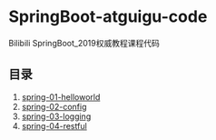 # SpringBoot-atguigu-code

Bilibili SpringBoot_2019权威教程课程代码


## 目录

1. [spring-01-helloworld](./spring-01-helloworld/)
2. [spring-02-config](./spring-02-config/)
3. [spring-03-logging](./spring-03-logging/)
4. [spring-04-restful](./spring-02-restful/)
